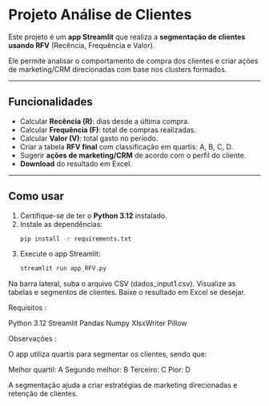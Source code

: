 # Projeto Análise de Clientes

Este projeto é um **app Streamlit** que realiza a **segmentação de clientes usando RFV** (Recência, Frequência e Valor).  

Ele permite analisar o comportamento de compra dos clientes e criar ações de marketing/CRM direcionadas com base nos clusters formados.

---

## Funcionalidades

- Calcular **Recência (R)**: dias desde a última compra.  
- Calcular **Frequência (F)**: total de compras realizadas.  
- Calcular **Valor (V)**: total gasto no período.  
- Criar a tabela **RFV final** com classificação em quartis: A, B, C, D.  
- Sugerir **ações de marketing/CRM** de acordo com o perfil do cliente.  
- **Download** do resultado em Excel.

---

## Como usar

1. Certifique-se de ter o **Python 3.12** instalado.  
2. Instale as dependências:
   ```bash
   pip install -r requirements.txt


3. Execute o app Streamlit:
   ```bash
   streamlit run app_RFV.py
   
Na barra lateral, suba o arquivo CSV (dados_input1.csv).
Visualize as tabelas e segmentos de clientes.
Baixe o resultado em Excel se desejar.


Requisitos :

Python 3.12
Streamlit
Pandas
Numpy
XlsxWriter
Pillow


Observações :

O app utiliza quartis para segmentar os clientes, sendo que:

Melhor quartil: A
Segundo melhor: B
Terceiro: C
Pior: D

A segmentação ajuda a criar estratégias de marketing direcionadas e retenção de clientes.

